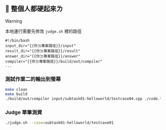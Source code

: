 ## 🗿 整個人都硬起來ㄌ 
> [!WARNING]  
> 本地運行需要先修改 `judge.sh` 裡的路徑
> ```
> #!/bin/bash
> input_dir="{{你ㄉ專案路徑}}/input"
> result_dir="{{你ㄉ專案路徑}}/result"
> answer_dir="{{你ㄉ專案路徑}}/answer"
> compiler="{{你ㄉ專案路徑}}/build/out/compiler"
> ...
> ```


### 測試作業二的輸出到螢幕

```bash
make clean
make build
./build/out/compiler input/subtask01-helloworld/testcase04.cpp ./code.txt
```

### Judge 單筆測資

```bash
./judge.sh --case=subtask01-helloworld/testcase01
```